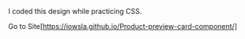 I coded this design while practicing CSS.

Go to Site[https://iowsla.github.io/Product-preview-card-component/]
